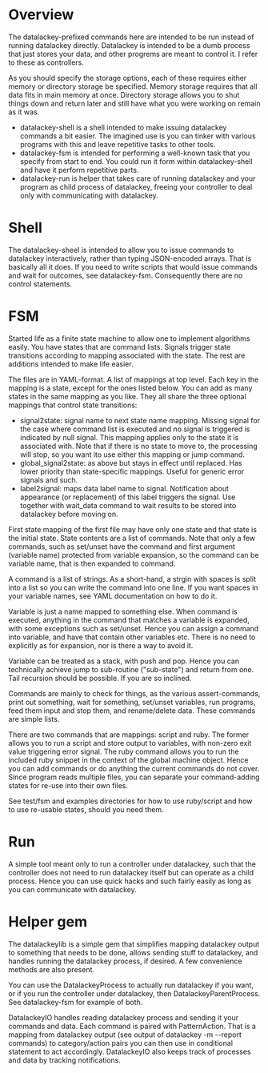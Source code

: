 # Overview

The datalackey-prefixed commands here are intended to be run instead of running datalackey directly. Datalackey is intended to be a dumb process that just stores your data, and other progrems are meant to control it. I refer to these as controllers.

As you should specify the storage options, each of these requires either memory or directory storage be specified. Memory storage requires that all data fits in main memory at once. Directory storage allows you to shut things down and return later and still have what you were working on remain as it was.

* datalackey-shell is a shell intended to make issuing datalackey commands a bit easier. The imagined use is you can tinker with various programs with this and leave repetitive tasks to other tools.
* datalackey-fsm is intended for performing a well-known task that you specify from start to end. You could run it form within datalackey-shell and have it perform repetitive parts.
* datalackey-run is helper that takes care of running datalackey and your program as child process of datalackey, freeing your controller to deal only with communicating with datalackey.

# Shell

The datalackey-sheel is intended to allow you to issue commands to datalackey interactively, rather than typing JSON-encoded arrays. That is basically all it does. If you need to write scripts that would issue commands and wait for outcomes, see datalackey-fsm. Consequently there are no control statements.

# FSM

Started life as a finite state machine to allow one to implement algorithms easily. You have states that are command lists. Signals trigger state transitions according to mapping associated with the state. The rest are additions intended to make life easier.

The files are in YAML-format. A list of mappings at top level. Each key in the mapping is a state, except for the ones listed below. You can add as many states in the same mapping as you like. They all share the three optional mappings that control state transitions:

* signal2state: signal name to next state name mapping. Missing signal for the case where command list is executed and no signal is triggered is indicated by null signal. This mapping applies only to the state it is associated with. Note that if there is no state to move to, the processing will stop, so you want ito use either this mapping or jump command.
* global_signal2state: as above but stays in effect until replaced. Has lower priority than state-specific mappings. Useful for generic error signals and such.
* label2signal: maps data label name to signal. Notification about appearance (or replacement) of this label triggers the signal. Use together with wait_data command to wait results to be stored into datalackey before moving on.

First state mapping of the first file may have only one state and that state is the initial state. State contents are a list of commands. Note that only a few commands, such as set/unset have the command and first argument (variable name) protected from variable expansion, so the command can be variable name, that is then expanded to command.

A command is a list of strings. As a short-hand, a strgin with spaces is split into a list so you can write the command into one line. If you want spaces in your variable names, see YAML documentation on how to do it.

Variable is just a name mapped to something else. When command is executed, anything in the command that matches a variable is expanded, with some exceptions such as set/unset. Hence you can assign a command into variable, and have that contain other variables etc. There is no need to explicitly as for expansion, nor is there a way to avoid it.

Variable can be treated as a stack, with push and pop. Hence you can technically achieve jump to sub-routine ("sub-state") and return from one. Tail recursion should be possible. If you are so inclined.

Commands are mainly to check for things, as the various assert-commands, print out something, wait for something, set/unset variables, run programs, feed them input and stop them, and rename/delete data. These commands are simple lists.

There are two commands that are mappings: script and ruby. The former allows you to run a script and store output to variables, with non-zero exit value triggering error signal. The ruby command allows you to run the included ruby snippet in the context of the global machine object. Hence you can add commands or do anything the current commands do not cover. Since program reads multiple files, you can separate your command-adding states for re-use into their own files. 

See test/fsm and examples directories for how to use ruby/script and how to use re-usable states, should you need them.

# Run

A simple tool meant only to run a controller under datalackey, such that the controller does not need to run datalackey itself but can operate as a child process. Hence you can use quick hacks and such fairly easily as long as you can communicate with datalackey.

# Helper gem

The datalackeylib is a simple gem that simplifies mapping datalackey output to something that needs to be done, allows sending stuff to datalackey, and handles running the datalackey process, if desired. A few convenience methods are also present.

You can use the DatalackeyProcess to actually run datalackey if you want, or if you run the controller under datalackey, then DatalackeyParentProcess. See datalackey-fsm for example of both.

DatalackeyIO handles reading datalackey process and sending it your commands and data. Each command is paired with PatternAction. That is a mapping from datalackey output (see output of datalackey -m --report commands) to category/action pairs you can then use in conditional statement to act accordingly. DatalackeyIO also keeps track of processes and data by tracking notifications.

